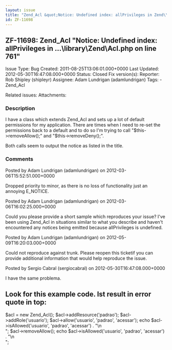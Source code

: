 ```yaml
---
layout: issue
title: "Zend_Acl &quot;Notice: Undefined index: allPrivileges in Zend\\Acl on line 761&quot;"
id: ZF-11698
---
```


ZF-11698: Zend\_Acl "Notice: Undefined index: allPrivileges in ...\\library\\Zend\\Acl.php on line 761"
-------------------------------------------------------------------------------------------------------

 Issue Type: Bug Created: 2011-08-25T13:06:01.000+0000 Last Updated: 2012-05-30T16:47:08.000+0000 Status: Closed Fix version(s):
 Reporter:  Rob Shipley (shipleyr)  Assignee:  Adam Lundrigan (adamlundrigan)  Tags: - Zend\_Acl

 Related issues:
 Attachments:
### Description

I have a class which extends Zend\_Acl and sets up a lot of default permissions for my application. There are times when I need to re-set the permissions back to a default and to do so I'm trying to call "$this->removeAllow();" and "$this->removeDeny();".

Both calls seem to output the notice as listed in the title.





### Comments

Posted by Adam Lundrigan (adamlundrigan) on 2012-03-06T15:52:51.000+0000

Dropped priority to minor, as there is no loss of functionality just an annoying E\_NOTICE.





Posted by Adam Lundrigan (adamlundrigan) on 2012-03-06T16:02:25.000+0000

Could you please provide a short sample which reproduces your issue? I've been using Zend\_Acl in situations similar to what you describe and haven't encountered any notices being emitted because allPrivileges is undefined.





Posted by Adam Lundrigan (adamlundrigan) on 2012-05-09T16:20:03.000+0000

Could not reproduce against trunk. Please reopen this ticketif you can provide additional information that would help reproduce the issue.





Posted by Sergio Cabral (sergiocabral) on 2012-05-30T16:47:08.000+0000

I have the same problema.

Look for this example code. Ist result in error quote in top:
-------------------------------------------------------------

$acl = new Zend\_Acl(); $acl->addResource('padrao'); $acl->addRole('usuario'); $acl->allow('usuario', 'padrao', 'acessar'); echo $acl->isAllowed('usuario', 'padrao', 'acessar') . "\\n  
"; $acl->removeAllow(); echo $acl->isAllowed('usuario', 'padrao', 'acessar') . "\\n  
";
